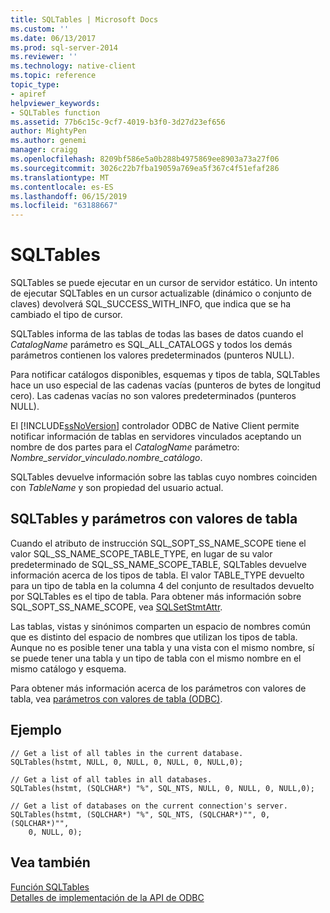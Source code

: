 ```yaml
---
title: SQLTables | Microsoft Docs
ms.custom: ''
ms.date: 06/13/2017
ms.prod: sql-server-2014
ms.reviewer: ''
ms.technology: native-client
ms.topic: reference
topic_type:
- apiref
helpviewer_keywords:
- SQLTables function
ms.assetid: 77b6c15c-9cf7-4019-b3f0-3d27d23ef656
author: MightyPen
ms.author: genemi
manager: craigg
ms.openlocfilehash: 8209bf586e5a0b288b4975869ee8903a73a27f06
ms.sourcegitcommit: 3026c22b7fba19059a769ea5f367c4f51efaf286
ms.translationtype: MT
ms.contentlocale: es-ES
ms.lasthandoff: 06/15/2019
ms.locfileid: "63188667"
---
```

# <a name="sqltables"></a>SQLTables
  SQLTables se puede ejecutar en un cursor de servidor estático. Un intento de ejecutar SQLTables en un cursor actualizable (dinámico o conjunto de claves) devolverá SQL_SUCCESS_WITH_INFO, que indica que se ha cambiado el tipo de cursor.  
  
 SQLTables informa de las tablas de todas las bases de datos cuando el *CatalogName* parámetro es SQL_ALL_CATALOGS y todos los demás parámetros contienen los valores predeterminados (punteros NULL).  
  
 Para notificar catálogos disponibles, esquemas y tipos de tabla, SQLTables hace un uso especial de las cadenas vacías (punteros de bytes de longitud cero). Las cadenas vacías no son valores predeterminados (punteros NULL).  
  
 El [!INCLUDE[ssNoVersion](../../includes/ssnoversion-md.md)] controlador ODBC de Native Client permite notificar información de tablas en servidores vinculados aceptando un nombre de dos partes para el *CatalogName* parámetro: *Nombre_servidor_vinculado.nombre_catálogo*.  
  
 SQLTables devuelve información sobre las tablas cuyo nombres coinciden con *TableName* y son propiedad del usuario actual.  
  
## <a name="sqltables-and-table-valued-parameters"></a>SQLTables y parámetros con valores de tabla  
 Cuando el atributo de instrucción SQL_SOPT_SS_NAME_SCOPE tiene el valor SQL_SS_NAME_SCOPE_TABLE_TYPE, en lugar de su valor predeterminado de SQL_SS_NAME_SCOPE_TABLE, SQLTables devuelve información acerca de los tipos de tabla. El valor TABLE_TYPE devuelto para un tipo de tabla en la columna 4 del conjunto de resultados devuelto por SQLTables es el tipo de tabla. Para obtener más información sobre SQL_SOPT_SS_NAME_SCOPE, vea [SQLSetStmtAttr](sqlsetstmtattr.md).  
  
 Las tablas, vistas y sinónimos comparten un espacio de nombres común que es distinto del espacio de nombres que utilizan los tipos de tabla. Aunque no es posible tener una tabla y una vista con el mismo nombre, sí se puede tener una tabla y un tipo de tabla con el mismo nombre en el mismo catálogo y esquema.  
  
 Para obtener más información acerca de los parámetros con valores de tabla, vea [parámetros con valores de tabla &#40;ODBC&#41;](../native-client-odbc-table-valued-parameters/table-valued-parameters-odbc.md).  
  
## <a name="example"></a>Ejemplo  
  
```  
// Get a list of all tables in the current database.  
SQLTables(hstmt, NULL, 0, NULL, 0, NULL, 0, NULL,0);  
  
// Get a list of all tables in all databases.  
SQLTables(hstmt, (SQLCHAR*) "%", SQL_NTS, NULL, 0, NULL, 0, NULL,0);  
  
// Get a list of databases on the current connection's server.  
SQLTables(hstmt, (SQLCHAR*) "%", SQL_NTS, (SQLCHAR*)"", 0, (SQLCHAR*)"",  
    0, NULL, 0);  
```  
  
## <a name="see-also"></a>Vea también  
 [Función SQLTables](https://go.microsoft.com/fwlink/?LinkId=59374)   
 [Detalles de implementación de la API de ODBC](odbc-api-implementation-details.md)  
  
  
